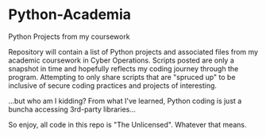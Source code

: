 # Python-Academia
Python Projects from my coursework

Repository will contain a list of Python projects and associated files from my academic coursework in Cyber Operations.
Scripts posted are only a snapshot in time and hopefully reflects my coding journey through the program.
Attempting to only share scripts that are "spruced up" to be inclusive of secure coding practices and projects of interesting.

...but who am I kidding? From what I've learned, Python coding is just a buncha accessing 3rd-party libraries...

So enjoy, all code in this repo is "The Unlicensed". Whatever that means.
